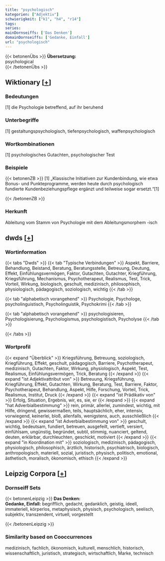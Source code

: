 ```yaml
---
title: "psychologisch"
kategorien: ["Adjektiv"]
schwierigkeit: ["k1", "h4", "r14"]
tags:
series:
mainDornseiffs: ['Das Denken']
domainDornseiffs: ['Gedanke, Einfall']
url: "psychologisch"
---
```


{{< betonenÜbs >}}
**Übersetzung:**  
psychological  
{{< /betonenÜbs >}}

## Wiktionary [[+](https://de.wiktionary.org/wiki/psychologisch)]

### Bedeutungen
[1] die Psychologie betreffend, auf ihr beruhend  

### Unterbegriffe
[1] gestaltungspsychologisch, tiefenpsychologisch, waffenpsychologisch  

### Wortkombinationen
[1] psychologisches Gutachten, psychologischer Test  

### Beispiele
{{< betonenZB >}}
[1] „Klassische Initiativen zur Kundenbindung, wie etwa Bonus- und Punkteprogramme, werden heute durch psychologisch fundierte Kundenbeziehungspflege ergänzt und teilweise sogar ersetzt.“[1]  

{{< /betonenZB >}}
### Herkunft
Ableitung vom Stamm von Psychologie mit dem Ableitungsmorphem -isch  



## dwds [[+](https://www.dwds.de/wb/psychologisch)]

### Wortinformation
{{< tabs "Dwds" >}}
{{< tab "Typische Verbindungen" >}}
Aspekt, Barriere, Behandlung, Beistand, Beratung, Beratungsstelle, Betreuung, Deutung, Effekt, Einfühlungsvermögen, Faktor, Gutachten, Gutachter, Kriegführung, Kriegsführung, Mechanismus, Psychotherapeut, Realismus, Test, Trick, Vorteil, Wirkung, biologisch, geschult, medizinisch, philosophisch, physiologisch, pädagogisch, soziologisch, wichtig
{{< /tab >}}

{{< tab "alphabetisch vorangehend" >}}
Psychologie, Psychologe, psycholinguistisch, Psycholinguistik, Psychokrimi
{{< /tab >}}

{{< tab "alphabetisch vorangehend" >}}
psychologisieren, Psychologisierung, Psychologismus, psychologistisch, Psycholyse
{{< /tab >}}

{{< /tabs >}}

### Wortprofil
{{< expand "Überblick" >}} Kriegsführung, Betreuung, soziologisch, Kriegführung, Effekt, geschult, pädagogisch, Barriere, Psychotherapeut, medizinisch, Gutachten, Faktor, Wirkung, physiologisch, Aspekt, Test, Realismus, Einfühlungsvermögen, Trick, Beratung {{< /expand >}}
{{< expand "ist Adjektivattribut von" >}} Betreuung, Kriegsführung, Kriegführung, Effekt, Gutachten, Wirkung, Beratung, Test, Barriere, Faktor, Psychotherapeut, Behandlung, Aspekt, Hilfe, Forschung, Vorteil, Trick, Realismus, Institut, Druck {{< /expand >}}
{{< expand "ist Prädikativ von" >}} Erfolg, Situation, Ergebnis, wir, es, sie, er {{< /expand >}}
{{< expand "hat Adverbialbestimmung" >}} rein, primär, allerlei, zumindest, wichtig, mit Hilfe, dringend, gewissermaßen, teils, hauptsächlich, eher, intensiv, vorwiegend, keinerlei, bloß, allenfalls, wenigstens, auch, ausschließlich {{< /expand >}}
{{< expand "ist Adverbialbestimmung von" >}} geschult, wichtig, bedeutsam, fundiert, betreuen, ausgefeilt, vertieft, versiert, einfühlsam, ungünstig, begründet, subtil, stimmig, nuanciert, geltend, deuten, erklärbar, durchleuchten, geschickt, motiviert {{< /expand >}}
{{< expand "in Koordination mit" >}} soziologisch, medizinisch, pädagogisch, physiologisch, philosophisch, ärztlich, historisch, psychiatrisch, biologisch, anthropologisch, materiell, sozial, juristisch, physisch, politisch, emotional, ästhetisch, moralisch, ökonomisch, ethisch {{< /expand >}}

## Leipzig Corpora [[+](https://corpora.uni-leipzig.de/en/res?word=psychologisch&corpusId=deu_newscrawl-public_2018)]

### Dornseiff Sets
{{< betonenLeipzig >}}
**Das Denken:**  
**Gedanke, Einfall:** begrifflich, gedacht, gedanklich, geistig, ideell, immateriell, körperlos, metaphysisch, physisch, psychologisch, seelisch, subjektiv, transzendent, virtuell, vorgestellt  

{{< /betonenLeipzig >}}

### Similarity based on Cooccurrences
medizinisch, fachlich, ökonomisch, kulturell, menschlich, historisch, wissenschaftlich, juristisch, strategisch, wirtschaftlich, Marke, technisch


